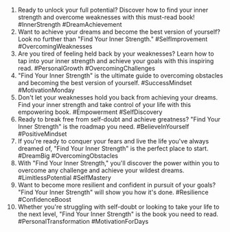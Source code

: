 1. Ready to unlock your full potential? Discover how to find your inner strength and overcome weaknesses with this must-read book! #InnerStrength #DreamAchievement
2. Want to achieve your dreams and become the best version of yourself? Look no further than "Find Your Inner Strength." #SelfImprovement #OvercomingWeaknesses
3. Are you tired of feeling held back by your weaknesses? Learn how to tap into your inner strength and achieve your goals with this inspiring read. #PersonalGrowth #OvercomingChallenges
4. "Find Your Inner Strength" is the ultimate guide to overcoming obstacles and becoming the best version of yourself. #SuccessMindset #MotivationMonday
5. Don't let your weaknesses hold you back from achieving your dreams. Find your inner strength and take control of your life with this empowering book. #Empowerment #SelfDiscovery
6. Ready to break free from self-doubt and achieve greatness? "Find Your Inner Strength" is the roadmap you need. #BelieveInYourself #PositiveMindset
7. If you're ready to conquer your fears and live the life you've always dreamed of, "Find Your Inner Strength" is the perfect place to start. #DreamBig #OvercomingObstacles
8. With "Find Your Inner Strength," you'll discover the power within you to overcome any challenge and achieve your wildest dreams. #LimitlessPotential #SelfMastery
9. Want to become more resilient and confident in pursuit of your goals? "Find Your Inner Strength" will show you how it's done. #Resilience #ConfidenceBoost
10. Whether you're struggling with self-doubt or looking to take your life to the next level, "Find Your Inner Strength" is the book you need to read. #PersonalTransformation #MotivationForDays
